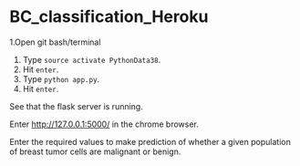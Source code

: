 # BC_classification_Heroku

1.Open git bash/terminal

1. Type ```source activate PythonData38```.
1. Hit ```enter```.
1. Type ```python app.py```.
1. Hit ```enter```.

See that the flask server is running.

Enter  http://127.0.0.1:5000/ in the chrome browser. 

Enter the required values to make prediction of whether a given population of breast tumor cells are malignant or benign. 

